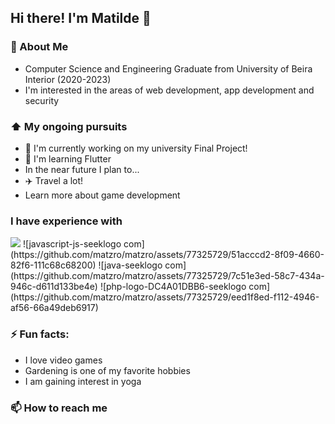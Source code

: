 ## Hi there! I'm Matilde 👋

### 📖 About Me
* Computer Science and Engineering Graduate from University of Beira Interior (2020-2023)
* I'm interested in the areas of web development, app development and security

### ⬆ My ongoing pursuits
* 🔭 I'm currently working on my university Final Project!
* 🌱 I'm learning Flutter
* In the near future I plan to...
*   ✈️ Travel a lot!
*   Learn more about game development

### I have experience with
<img src= "https://github.com/matzro/matzro/assets/77325729/e7876c56-e3c6-4f8b-9f34-d40fcc33a024" widht="48">
![javascript-js-seeklogo com](https://github.com/matzro/matzro/assets/77325729/51acccd2-8f09-4660-82f6-111c68c68200)
![java-seeklogo com](https://github.com/matzro/matzro/assets/77325729/7c51e3ed-58c7-434a-946c-d611d133be4e)
![php-logo-DC4A01DBB6-seeklogo com](https://github.com/matzro/matzro/assets/77325729/eed1f8ed-f112-4946-af56-66a49deb6917)


### ⚡ Fun facts:
* I love video games
* Gardening is one of my favorite hobbies
* I am gaining interest in yoga

### 📫 How to reach me



<!--
**khajiits/khajiits** is a ✨ _special_ ✨ repository because its `README.md` (this file) appears on your GitHub profile.

Here are some ideas to get you started:

- 🔭 I’m currently working on ...
- 🌱 I’m currently learning ...
- 👯 I’m looking to collaborate on ...
- 🤔 I’m looking for help with ...
- 💬 Ask me about ...
- 📫 How to reach me: ...
- 😄 Pronouns: ...
- ⚡ Fun fact: ...
-->
